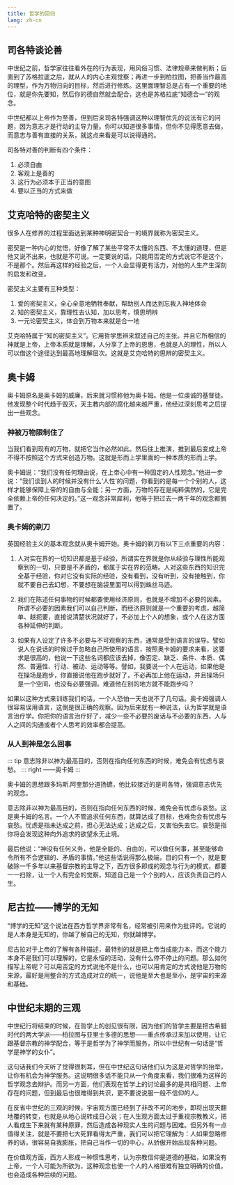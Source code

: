 ```yaml
---
title: 哲学的回归
lang: zh-cn
---
```


## 司各特谈论善

中世纪之前，哲学家往往看外在的行为表现，用风俗习惯、法律规章来做判断；后面到了苏格拉底之后，就从人的内心主观觉察；再进一步到柏拉图，把善当作最高的理型，作为万物归向的目标，然后进行修炼。这里面理智总是占有一个重要的地位，就是你先要知，然后你的德自然就会配合，这也是苏格拉底“知德合一”的观念。

中世纪都以上帝作为至善，但到后来司各特强调这种以理智优先的说法有它的问题，因为意志才是行动的主导力量。你可以知道很多事情，但你不见得愿意去做，而意志与善有直接的关系，就这点来看是可以说得通的。

司各特对善的判断有四个条件：
1. 必须自由
2. 客观上是善的
3. 这行为必须本于正当的意图
4. 要以正当的方式来做


## 艾克哈特的密契主义

很多人在修养的过程里面达到某种神明密契合一的境界就称为密契主义。

密契是一种内心的觉悟，好像了解了某些平常不太懂的东西、不太懂的道理，但是他又说不出来，也就是不可说。一定要说的话，只能用否定的方式说它不是这个，不是那个。然后再这样的经验之后，一个人会显得更有活力，对他的人生产生深刻的启发和改变。

密契主义主要有三种类型：
1. 爱的密契主义，全心全意地牺牲奉献，帮助别人而达到忘我入神地体会
2. 知的密契主义，靠理性去认知，加以思考，慎思明辨
3. 一元论密契主义，体会到万物本来就是合一地

艾克哈特属于“知的密契主义”。它用哲学思辨来叙述自己的主张。并且它所相信的神就是上帝，上帝本质就是理解，人分享了上帝的恩惠，也就是人的理性，所以人可以借这个途径达到最高地理解层次。这就是艾克哈特的思辨的密契主义。


## 奥卡姆

奥卡姆原名是奥卡姆的威廉，后来就习惯称他为奥卡姆。他是一位虔诚的基督徒。他发现整个时代趋于毁灭，天主教内部的腐化越来越严重，他经过深刻思考之后提出一些观念。

### 神被万物限制住了

当我们看到现有的万物，就把它当作必然如此。然后往上推演，推到最后变成上帝不得不按照这个方式来创造万物。这就是形而上学里面的一种本质的形而上学。

奥卡姆说：“我们没有任何理由说，在上帝心中有一种固定的人性观念。”他进一步说：“我们谈到人的时候并没有什么‘人性’的问题，你看到的是每一个个别的人，这样才能够保障上帝的的自由与全能；另一方面，万物的存在是纯粹偶然的，它是完全依赖上帝的任何决定的。”这一观念非常犀利，他等于把过去一两千年的观念都搁置了。

### 奥卡姆的剃刀

英国经验主义的基本观念就从奥卡姆开始。奥卡姆的剃刀有以下三点重要的内容：

1. 人对实在界的一切知识都是基于经验，所谓实在界就是你从经验与理性所能观察到的一切，只要是不矛盾的，都属于实在界的范畴。人对这些东西的知识完全基于经验，你对它没有实际的经验，没有看到，没有听到，没有接触到，你就不要自己去幻想，不要想在脑袋里面可以得到蛛丝马迹。

2. 我们在陈述任何事物的时候都要使用经济原则，也就是不增加不必要的因素。所谓不必要的因素我们可以自己判断，而经济原则就是一个重要的考虑，越简单、越扼要，直接说清楚状况就好了，不必加上个人的想象，或个人在这方面各种延伸的判断。

3. 如果有人设定了许多不必要与不可观察的东西，通常是受到语言的误导。譬如说人在说话的时候过于忽略自己所使用的语言，按照奥卡姆的要求来看，这要求是很高的，他说一下这些名词都应该去掉，像否定、缺乏、条件、本质、偶然、普遍性、行动、被动、运动等等。譬如，我要说一个人在运动，如果他是在操场是跑步，你直接说他在跑步就好了，不必再加上他在运动，并且操场只是一个空间，也没有必要强调。难道他在别的地方就不能跑步吗？

如果以这种方式来训练我们的话，一个人恐怕一天也说不了几句话。奥卡姆强调人很容易误用语言，这倒是很正确的观察。因为后来就有一种说法，认为哲学就是语言治疗学。你把你的语言治疗好了，减少一些不必要的废话与不必要的东西，人与人之间的沟通或者个人思考的效率都会提高。

### 从人到神是怎么回事

::: tip
意志除非以神为最高目的，否则在指向任何东西的时候，难免会有忧虑与哀愁。
::: right
——奥卡姆
:::

奥卡姆的思想跟多玛斯.阿奎那分道扬镳，他比较接近的是司各特，强调意志优先的观念。

意志除非以神为最高目的，否则在指向任何东西的时候，难免会有忧虑与哀愁。这是奥卡姆的名言。一个人不管追求任何东西，就算达成了目标，也难免会有忧虑与哀愁。忧虑是指未达成之前，担心无法达成；达成之后，又害怕失去它。哀愁是指你将会发现这种向外追求的欲望永无止境。

最后他说：“神没有任何义务，他是全能的、自由的，可以做任何事，甚至能够命令所有不合逻辑的、矛盾的事情。”他这些话说得那么极端，目的只有一个，就是要破除一千多年以来基督宗教的主导之下，西方很多即成的观念与行为的模式，都要一一扫除，让一个人有完全的觉察，知道自己是一个个别的人，应该负责自己的人生。


## 尼古拉——博学的无知

“博学的无知”这个说法在西方哲学界非常有名，经常被引用来作为批评的。它说的是人本身是无知的，你越了解自己的无知，你就越博学。

尼古拉对于上帝的了解有各种描述，最特别的就是把上帝当成能力本，而这个能力本身不是我们可以理解的，它是永恒的活动，没有什么停不停止的问题。那么如何描写上帝呢？可以用否定的方式说他不是什么，也可以用肯定的方式说他是万物的来源，最好是用整合的方式造成对立的统一，说他是至大也是至小，是宇宙的来源和基础。


## 中世纪末期的三观

中世纪行将结束的时候，在哲学上的创见很有限，因为他们的哲学主要是把古希腊时代的两大学派——柏拉图与亚里士多德的思想——重点传承过来加以使用，让它跟基督宗教的神学配合，等于是哲学为了神学而服务，所以中世纪有一句话是“哲学是神学的女仆”。

这句话我们今天听了觉得很刺耳，但在中世纪这句话他们认为这是对哲学的抬举，让你有机会为神学服务。这说明很多话不能只从一个角度来看，我们很难为这样的哲学观念去辩护。而另一方面，他们表现在哲学上的讨论最多的是共相问题、上帝存在的问题，但到最后也很难得到共识，更不要说说服一般不信仰的人。

在反省中世纪的三观的时候，宇宙观方面已经到了非改不可的地步，即将出现天翻地覆的转变，也就是从地心说转成日心说；在人生观方面太过于重视宗教教义，把人看成生下来就有某种原罪，然后造成各种现实人生的问题与困难。但另外有一点值得关注，就是不要把七大死罪看得太严重，我们可以把它理解为：人如果忽略修养的话，很容易自我膨胀，把自己当作一切的中心，从骄傲开始出现各种问题。

在价值观方面，西方人形成一种惯性思考，认为宗教信仰是道德的基础，如果没有上帝，一个人可能为所欲为，这种观念也使一个人的人格很难有独立明确的价值，也会造成各种后续的问题。
